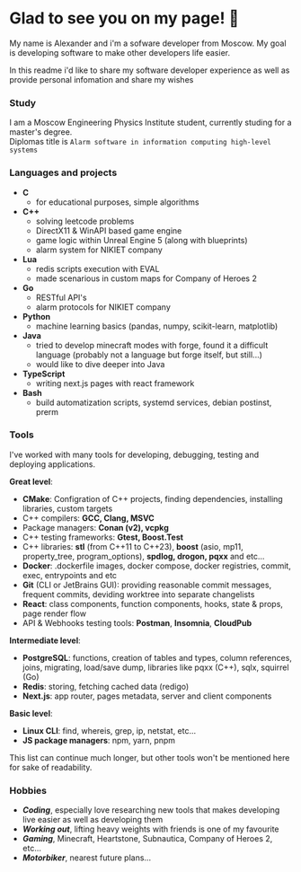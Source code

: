 # Glad to see you on my page! 👋

My name is Alexander and i'm a sofware developer from Moscow.
My goal is developing software to make other developers life easier. 

In this readme i'd like to share my software developer experience as well as provide personal infomation and share my wishes

### Study

I am a Moscow Engineering Physics Institute student, currently studing for a master's degree. </br>
Diplomas title is `Alarm software in information computing high-level systems`

### Languages and projects

- **C**
    - for educational purposes, simple algorithms
- **C++**
    - solving leetcode problems
    - DirectX11 & WinAPI based game engine
    - game logic within Unreal Engine 5 (along with blueprints)
    - alarm system for NIKIET company
- **Lua**
    - redis scripts execution with EVAL
    - made scenarious in custom maps for Company of Heroes 2
- **Go**
    - RESTful API's
    - alarm protocols for NIKIET company
- **Python**
    - machine learning basics (pandas, numpy, scikit-learn, matplotlib)
- **Java**
    - tried to develop minecraft modes with forge, found it a difficult language (probably not a language but forge itself, but still...)
    - would like to dive deeper into Java
- **TypeScript**
    - writing next.js pages with react framework
- **Bash**
    - build automatization scripts, systemd services, debian postinst, prerm

### Tools

I've worked with many tools for developing, debugging, testing and deploying applications.

**Great level**:
* **CMake**:  Configration of C++ projects, finding dependencies, installing libraries, custom targets
* C++ compilers: **GCC, Clang, MSVC**
* Package managers: **Conan (v2), vcpkg**
* C++ testing frameworks: **Gtest, Boost.Test**
* C++ libraries: **stl** (from C++11 to C++23), **boost** (asio, mp11, property_tree, program_options), **spdlog, drogon, pqxx** and etc...
* **Docker**: .dockerfile images, docker compose, docker registries, commit, exec, entrypoints and etc
* **Git** (CLI or JetBrains GUI): providing reasonable commit messages, frequent commits, deviding worktree into separate changelists
* **React**: class components, function components, hooks, state & props, page render flow
* API & Webhooks testing tools: **Postman**, **Insomnia**, **CloudPub**

**Intermediate level**:
* **PostgreSQL**: functions, creation of tables and types, column references, joins, migrating, load/save dump, libraries like pqxx (C++), sqlx, squirrel (Go)
* **Redis**: storing, fetching cached data (redigo)
* **Next.js**: app router, pages metadata, server and client components

**Basic level**:
* **Linux CLI**: find, whereis, grep, ip, netstat, etc...
* **JS package managers**: npm, yarn, pnpm

This list can continue much longer, but other tools won't be mentioned here for sake of readability.

### Hobbies

- **_Coding_**, especially love researching new tools that makes developing live easier as well as developing them </br>
- **_Working out_**, lifting heavy weights with friends is one of my favourite </br>
- **_Gaming_**, Minecraft, Heartstone, Subnautica, Company of Heroes 2, etc... </br>
- **_Motorbiker_**, nearest future plans... </br>
